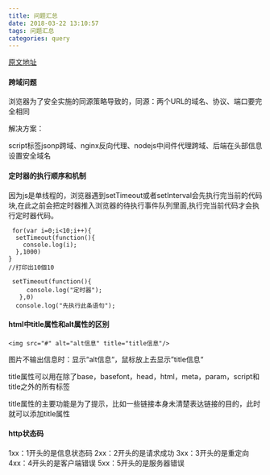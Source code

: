 ```yaml
---
title: 问题汇总
date: 2018-03-22 13:10:57
tags: 问题汇总
categories: query
---
```

[ 
原文地址](http://obkoro1.com/2018/03/18/3%E6%9C%88%E5%88%9D%E4%B8%8A%E6%B5%B7%E5%89%8D%E7%AB%AF%E9%81%87%E5%88%B0%E7%AC%94%E8%AF%95%E9%A2%98%E9%9D%A2%E8%AF%95%E9%A2%98%E8%AE%B0%E5%BD%95/#more)

#### 跨域问题 ####
 浏览器为了安全实施的同源策略导致的，同源：两个URL的域名、协议、端口要完全相同

解决方案：

script标签jsonp跨域、nginx反向代理、nodejs中间件代理跨域、后端在头部信息设置安全域名


<!-- more -->
	
#### 定时器的执行顺序和机制 ####

因为js是单线程的，浏览器遇到setTimeout或者setInterval会先执行完当前的代码块,在此之前会把定时器推入浏览器的待执行事件队列里面,执行完当前代码才会执行定时器代码。


	 for(var i=0;i<10;i++){
      setTimeout(function(){
        console.log(i);
      },1000)
    }
    //打印出10個10

	 setTimeout(function(){
	     console.log("定时器");
	   },0)
	  console.log("先执行此条语句");

#### html中title属性和alt属性的区别 ####

	<img src="#" alt="alt信息" title="title信息"/>

图片不输出信息时：显示“alt信息“，鼠标放上去显示”title信息“


title属性可以用在除了base，basefont，head，html，meta，param，script和title之外的所有标签

title属性的主要功能是为了提示，比如一些链接本身未清楚表达链接的目的，此时就可以添加title属性

#### http状态码 ####
1xx：1开头的是信息状态码
2xx：2开头的是请求成功
3xx：3开头的是重定向
4xx：4开头的是客户端错误
5xx：5开头的是服务器错误